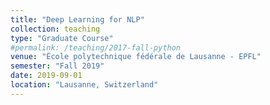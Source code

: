 ```yaml
---
title: "Deep Learning for NLP"
collection: teaching
type: "Graduate Course"
#permalink: /teaching/2017-fall-python
venue: "École polytechnique fédérale de Lausanne ‐ EPFL"
semester: "Fall 2019"
date: 2019-09-01
location: "Lausanne, Switzerland"
---
```


